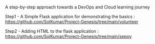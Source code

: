 A step-by-step approach towards a DevOps and Cloud learning journey

Step1 - A Simple Flask application for demonstrating the basics : https://github.com/SolKumar/Project-Genesis/tree/main/volunteer

Step2 - Adding HTML to the flask application : https://github.com/SolKumar/Project-Genesis/tree/main/sepoy 




